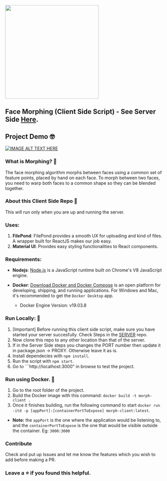 <img src="https://cdn.dribbble.com/users/470545/screenshots/2153975/face-morphing.gif" width="300"/>

## Face Morphing (Client Side Script) - See Server Side [Here](https://github.com/tarunnsingh/morph-server).

## Project Demo :nerd_face:

[![IMAGE ALT TEXT HERE](http://img.youtube.com/vi/_ThVHciEj4g/0.jpg)](http://www.youtube.com/watch?v=_ThVHciEj4g)

### What is Morphing? :thinking:

The face morphing algorithm morphs between faces using a common set of feature points, placed by hand on each face. To morph between two faces, you need to warp both faces to a common shape so they can be blended together.

### About this Client Side Repo :monocle_face:

This will run only when you are up and running the server.

### Uses:

1. **FilePond**: FilePond provides a smooth UX for uploading and kind of files. A wrapper built for ReactJS makes our job easy.
2. **Material UI**: Provides easy styling functionalities to React components.

### Requirements:

- **Nodejs**: [Node.js](https://nodejs.org/dist/latest-v8.x/docs/api/) is a JavaScript runtime built on Chrome's V8 JavaScript engine.
- **Docker**: [Download Docker and Docker Compose](https://docs.docker.com/get-docker/) is an open platform for developing, shipping, and running applications.
  For Windows and Mac, it's recommended to get the `Docker Desktop` app.

  - Docker Engine Version: v19.03.8

### Run Locally: :rocket:

1. [Important] Before running this client side script, make sure you have started your server succesfully. Check Steps in the [SERVER](https://github.com/tarunnsingh/morph-server) repo.
2. Now clone this repo to any other location than that of the server.
3. If in the Server Side steps you changes the PORT number then update it in package.json -> PROXY. Otherwise leave it as is.
4. Install dependecies with `npm install`.
5. Run the script with `npm start`.
6. Go to ```http://localhost:3000" in browse to test the project.

### Run using Docker. :rocket:

1. Go to the root folder of the project.
2. Build the Docker image with this command: `docker build -t morph-client .`
3. Once it finishes building, run the following command to start `docker run -itd -p [appPort]:[containerPortToExpose] morph-client:latest`.

- **Note:** the `appPort` is the one where the application would be listening to, and the `containerPortToExpose` is the one that would be visible outside the container. Eg: `3000:3000`

### Contribute

Check and put up Issues and let me know the features which you wish to add before making a PR.

### Leave a :star: if you found this helpful.
